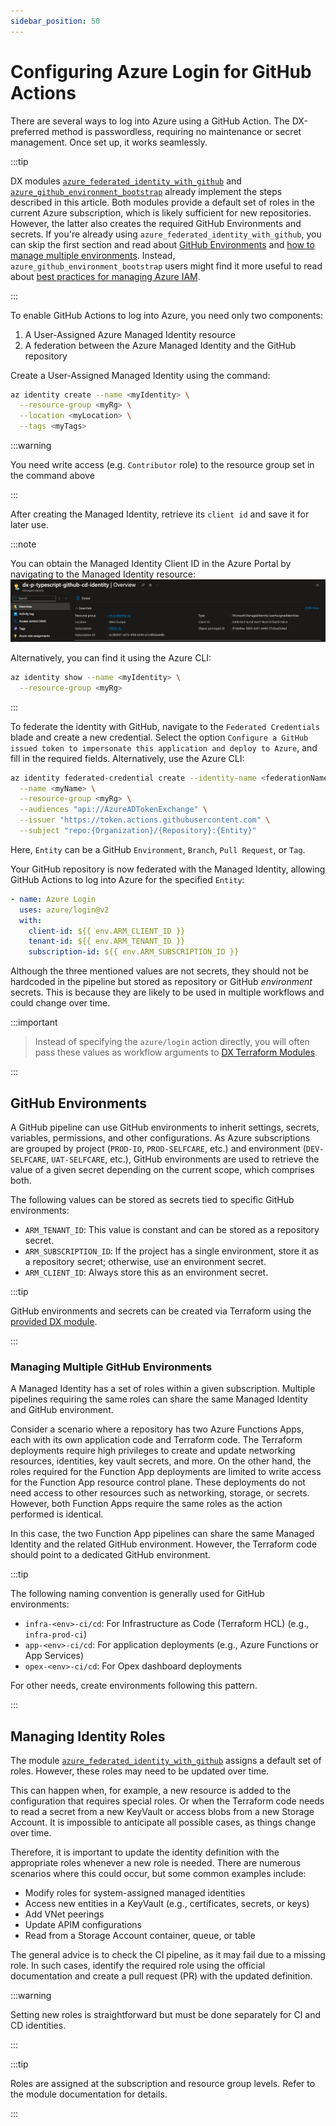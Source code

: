 ```yaml
---
sidebar_position: 50
---
```


# Configuring Azure Login for GitHub Actions

There are several ways to log into Azure using a GitHub Action. The DX-preferred
method is passwordless, requiring no maintenance or secret management. Once set
up, it works seamlessly.

:::tip

DX modules
[`azure_federated_identity_with_github`](https://registry.terraform.io/modules/pagopa-dx/azure-federated-identity-with-github/azurerm/latest)
and
[`azure_github_environment_bootstrap`](https://registry.terraform.io/modules/pagopa-dx/azure-github-environment-bootstrap/azurerm/latest)
already implement the steps described in this article. Both modules provide a
default set of roles in the current Azure subscription, which is likely
sufficient for new repositories. However, the latter also creates the required
GitHub Environments and secrets. If you're already using
`azure_federated_identity_with_github`, you can skip the first section and read
about [GitHub Environments](#github-environments) and
[how to manage multiple environments](#managing-multiple-github-environments).
Instead, `azure_github_environment_bootstrap` users might find it more useful to
read about
[best practices for managing Azure IAM](../infrastructure/azure/azure-iam).

:::

To enable GitHub Actions to log into Azure, you need only two components:

1. A User-Assigned Azure Managed Identity resource
2. A federation between the Azure Managed Identity and the GitHub repository

Create a User-Assigned Managed Identity using the command:

```bash
az identity create --name <myIdentity> \
  --resource-group <myRg> \
  --location <myLocation> \
  --tags <myTags>
```

:::warning

You need write access (e.g. `Contributor` role) to the resource group set in the
command above

:::

After creating the Managed Identity, retrieve its `client id` and save it for
later use.

:::note

You can obtain the Managed Identity Client ID in the Azure Portal by navigating
to the Managed Identity resource:  
![Azure Portal showing the client id](image_azmi.png)

Alternatively, you can find it using the Azure CLI:

```bash
az identity show --name <myIdentity> \
  --resource-group <myRg>
```

:::

To federate the identity with GitHub, navigate to the `Federated Credentials`
blade and create a new credential. Select the option
`Configure a GitHub issued token to impersonate this application and deploy to Azure`,
and fill in the required fields. Alternatively, use the Azure CLI:

```bash
az identity federated-credential create --identity-name <federationName> \
  --name <myName> \
  --resource-group <myRg> \
  --audiences "api://AzureADTokenExchange" \
  --issuer "https://token.actions.githubusercontent.com" \
  --subject "repo:{Organization}/{Repository}:{Entity}"
```

Here, `Entity` can be a GitHub `Environment`, `Branch`, `Pull Request`, or
`Tag`.

Your GitHub repository is now federated with the Managed Identity, allowing
GitHub Actions to log into Azure for the specified `Entity`:

```yaml
- name: Azure Login
  uses: azure/login@v2
  with:
    client-id: ${{ env.ARM_CLIENT_ID }}
    tenant-id: ${{ env.ARM_TENANT_ID }}
    subscription-id: ${{ env.ARM_SUBSCRIPTION_ID }}
```

Although the three mentioned values are not secrets, they should not be
hardcoded in the pipeline but stored as repository or GitHub _environment_
secrets. This is because they are likely to be used in multiple workflows and
could change over time.

:::important

> Instead of specifying the `azure/login` action directly, you will often pass
> these values as workflow arguments to
> [DX Terraform Modules](https://github.com/pagopa/dx/tree/main/infra/modules).

:::

## GitHub Environments

A GitHub pipeline can use GitHub environments to inherit settings, secrets,
variables, permissions, and other configurations. As Azure subscriptions are
grouped by project (`PROD-IO`, `PROD-SELFCARE`, etc.) and environment
(`DEV-SELFCARE`, `UAT-SELFCARE`, etc.), GitHub environments are used to retrieve
the value of a given secret depending on the current scope, which comprises
both.

The following values can be stored as secrets tied to specific GitHub
environments:

- `ARM_TENANT_ID`: This value is constant and can be stored as a repository
  secret.
- `ARM_SUBSCRIPTION_ID`: If the project has a single environment, store it as a
  repository secret; otherwise, use an environment secret.
- `ARM_CLIENT_ID`: Always store this as an environment secret.

:::tip

GitHub environments and secrets can be created via Terraform using the
[provided DX module](https://github.com/pagopa/dx/tree/main/infra/repository).

:::

### Managing Multiple GitHub Environments

A Managed Identity has a set of roles within a given subscription. Multiple
pipelines requiring the same roles can share the same Managed Identity and
GitHub environment.

Consider a scenario where a repository has two Azure Functions Apps, each with
its own application code and Terraform code. The Terraform deployments require
high privileges to create and update networking resources, identities, key vault
secrets, and more. On the other hand, the roles required for the Function App
deployments are limited to write access for the Function App resource control
plane. These deployments do not need access to other resources such as
networking, storage, or secrets. However, both Function Apps require the same
roles as the action performed is identical.

In this case, the two Function App pipelines can share the same Managed Identity
and the related GitHub environment. However, the Terraform code should point to
a dedicated GitHub environment.

:::tip

The following naming convention is generally used for GitHub environments:

- `infra-<env>-ci/cd`: For Infrastructure as Code (Terraform HCL) (e.g.,
  `infra-prod-ci`)
- `app-<env>-ci/cd`: For application deployments (e.g., Azure Functions or App
  Services)
- `opex-<env>-ci/cd`: For Opex dashboard deployments

For other needs, create environments following this pattern.

:::

## Managing Identity Roles

The module
[`azure_federated_identity_with_github`](https://registry.terraform.io/modules/pagopa-dx/azure-federated-identity-with-github/azurerm/latest)
assigns a default set of roles. However, these roles may need to be updated over
time.

This can happen when, for example, a new resource is added to the configuration
that requires special roles. Or when the Terraform code needs to read a secret
from a new KeyVault or access blobs from a new Storage Account. It is impossible
to anticipate all possible cases, as things change over time.

Therefore, it is important to update the identity definition with the
appropriate roles whenever a new role is needed. There are numerous scenarios
where this could occur, but some common examples include:

- Modify roles for system-assigned managed identities
- Access new entities in a KeyVault (e.g., certificates, secrets, or keys)
- Add VNet peerings
- Update APIM configurations
- Read from a Storage Account container, queue, or table

The general advice is to check the CI pipeline, as it may fail due to a missing
role. In such cases, identify the required role using the official documentation
and create a pull request (PR) with the updated definition.

:::warning

Setting new roles is straightforward but must be done separately for CI and CD
identities.

:::

:::tip

Roles are assigned at the subscription and resource group levels. Refer to the
module documentation for details.

:::
